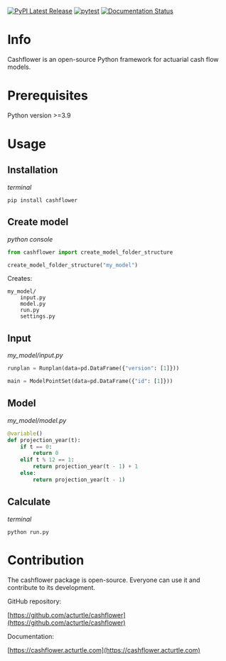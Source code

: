 [![PyPI Latest Release](https://img.shields.io/pypi/v/cashflower.svg)](https://pypi.org/project/cashflower/)
[![pytest](https://github.com/acturtle/cashflower/actions/workflows/pytest.yml/badge.svg?branch=main)](https://github.com/acturtle/cashflower/actions/workflows/pytest.yml)
[![Documentation Status](https://readthedocs.org/projects/cashflower/badge/)](https://cashflower.acturtle.com)

# Info

Cashflower is an open-source Python framework for actuarial cash flow models.

# Prerequisites

Python version >=3.9

# Usage

## Installation

*terminal*
```
pip install cashflower
```

## Create model

*python console*

```python
from cashflower import create_model_folder_structure

create_model_folder_structure("my_model")
```

Creates:

```
my_model/
    input.py
    model.py
    run.py
    settings.py
```

## Input

*my_model/input.py*
```python
runplan = Runplan(data=pd.DataFrame({"version": [1]}))

main = ModelPointSet(data=pd.DataFrame({"id": [1]}))
```

## Model

*my_model/model.py*
```python
@variable()
def projection_year(t):
    if t == 0:
        return 0
    elif t % 12 == 1:
        return projection_year(t - 1) + 1
    else:
        return projection_year(t - 1)
```

## Calculate

*terminal*
```
python run.py
```

# Contribution

The cashflower package is open-source. Everyone can use it and contribute to its development.

GitHub repository:

[https://github.com/acturtle/cashflower](https://github.com/acturtle/cashflower)

Documentation:

[https://cashflower.acturtle.com](https://cashflower.acturtle.com)
